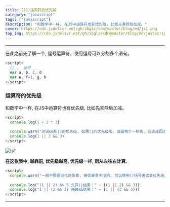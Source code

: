 ```yaml
---
title: (21)运算符的优先级
category: "javascript"
tags: ["javascript"]
description: "和数学中一样, 在JS中运算符也有优先级, 比如先乘除后加减。"
cover: https://cdn.jsdelivr.net/gh/zbglz/cdn@master/blog/md/js1.png
top_img: https://cdn.jsdelivr.net/gh/zbglz/cdn@master/blog/md/javascript.svg
---
```


***

在此之前先了解一个, 逗号运算符。使用逗号可以分割多个语句。


```js js
<script>
  // ,  逗号
  var a, b, c, d
  var e, f=1, g, h
</script>
```


### 运算符的优先级


和数学中一样, 在JS中运算符也有优先级, 比如先乘除后加减。


```js js
<script>
  console.log(1 + 2 * 3)
  
  console.warn("测试&&和||的优先级, 如果||的优先级高, 或者两个一样高, 应该返回3。如果&&的优先级高, 应该返回1")
  console.log(1 || 2 && 3)
</script>
```


![js1](https://cdn.jsdelivr.net/gh/zbglz/cdn@master/blog/md/js1.png)


**在这张表中, 越靠前, 优先级越高, 优先级一样, 则从左往右计算**。


```js js
<script>
  console.warn("一般不需要记忆这张表, 确实是拿不准的, 可以使用()括号来改变优先级。")
  
  console.log("(1 || 2) && 3 先算||结果：" + ((1 || 2) && 3))
  console.log("1 || (2 && 3) 先算&&结果：" + (1 || (2 && 3)))
</script>
```


***